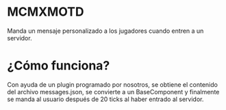 # MCMXMOTD
Manda un mensaje personalizado a los jugadores cuando entren a un servidor.

# ¿Cómo funciona?
Con ayuda de un plugin programado por nosotros, se obtiene el contenido del archivo messages.json, se convierte a un BaseComponent y finalmente se manda al usuario después de 20 ticks al haber entrado al servidor.
